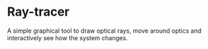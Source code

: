 # Ray-tracer

A simple graphical tool to draw optical rays, move around optics
and interactively see how the system changes.
